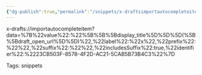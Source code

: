 ```yaml
---
{"dg-publish":true,"permalink":"/snippets/x-draftsimportautocompleteitemdata-7-b-2/","dgHomeLink":true,"dgPassFrontmatter":false}
---
```


x-drafts://importautocompleteitem?data=%7B%22value%22:%22%5B%5B%5Bdisplay_title%5D%5D%5D(%5B%5Bdraft_open_url%5D%5D)%22,%22label%22:%22x%22,%22prefix%22:%22%22,%22suffix%22:%22%22,%22includesSuffix%22:true,%22identifier%22:%2223CB503F-8578-4F2D-AC21-5CAB5B73B4C3%22%7D

Tags:
  snippets